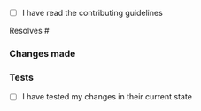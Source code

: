 <!-- Before submitting your extensions, please *fully* read our contributing guidelines and our custom extension tutorial. Trust me, it is worthwhile and contains important information such as licensing.

Pull requests that don't follow the guidelines will take *much* longer to be reviewed.

Change [ ] to [x] to check off the box. -->

- [ ] I have read the contributing guidelines

<!-- Specify which issue this resolves, if there is one. -->
Resolves #

### Changes made
<!-- Explain your proposed changes and why you would like to propose them. -->



### Tests
<!-- Don't forget to fully test your extension, too! Again, change [ ] to [x] to check off the box. -->

- [ ] I have tested my changes in their current state
